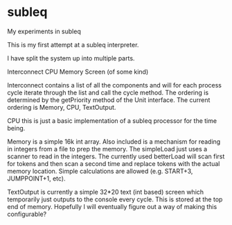 # subleq
My experiments in subleq

This is my first attempt at a subleq interpreter.

I have split the system up into multiple parts.

Interconnect
CPU
Memory
Screen (of some kind)

Interconnect contains a list of all the components and will for each process cycle iterate through the list and call the cycle method. The ordering is determined by the getPriority method of the Unit interface. The current ordering is Memory, CPU, TextOutput.

CPU this is just a basic implementation of a subleq processor for the time being.

Memory is a simple 16k int array. Also included is a mechanism for reading in integers from a file to prep the memory. The simpleLoad just uses a scanner to read in the integers. The currently used betterLoad will scan first for tokens and then scan a second time and replace tokens with the actual memory location. Simple calculations are allowed (e.g. START+3, JUMPPOINT+1, etc).

TextOutput is currently a simple 32*20 text (int based) screen which temporarily just outputs to the console every cycle. This is stored at the top end of memory. Hopefully I will eventually figure out a way of making this configurable?
